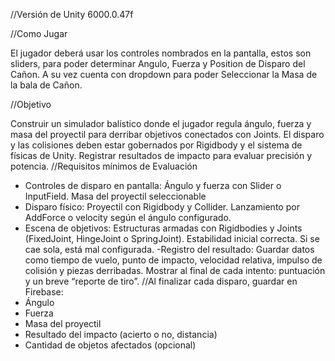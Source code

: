 //Versión de Unity 6000.0.47f

//Como Jugar

El jugador deberá usar los controles nombrados en la pantalla, estos son sliders, para poder determinar Angulo, Fuerza y Position de Disparo del Cañon.
A su vez cuenta con dropdown para poder Seleccionar la Masa de la bala de Cañon.


//Objetivo

Construir un simulador balístico donde el jugador regula ángulo, fuerza y masa del proyectil para derribar objetivos conectados con Joints. El disparo y las colisiones deben estar gobernados por Rigidbody y el sistema de físicas de Unity. Registrar resultados de impacto para evaluar precisión y potencia.
//Requisitos mínimos de Evaluación

- Controles de disparo en pantalla:
Ángulo y fuerza con Slider o InputField.
Masa del proyectil seleccionable
- Disparo físico:
Proyectil con Rigidbody y Collider.
Lanzamiento por AddForce o velocity según el ángulo configurado.
- Escena de objetivos:
Estructuras armadas con Rigidbodies y Joints (FixedJoint, HingeJoint o SpringJoint).
Estabilidad inicial correcta. Si se cae sola, está mal configurada.
-Registro del resultado:
Guardar datos como tiempo de vuelo, punto de impacto, velocidad relativa, impulso de colisión y piezas derribadas.
Mostrar al final de cada intento: puntuación y un breve “reporte de tiro”.
//Al finalizar cada disparo, guardar en Firebase:
- Ángulo
- Fuerza
- Masa del proyectil
- Resultado del impacto (acierto o no, distancia)
- Cantidad de objetos afectados (opcional)
